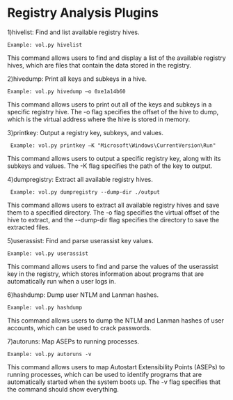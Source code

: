 # Registry Analysis Plugins

1)hivelist: Find and list available registry hives.

    Example: vol.py hivelist
  
  This command allows users to find and display a list of the available registry hives, which are files that contain the data stored in the registry.

2)hivedump: Print all keys and subkeys in a hive.
    
    Example: vol.py hivedump –o 0xe1a14b60
  
  This command allows users to print out all of the keys and subkeys in a specific registry hive. The -o flag specifies the offset of the hive to dump, which is the virtual address where the hive is stored in memory.

3)printkey: Output a registry key, subkeys, and values.
    
     Example: vol.py printkey –K "Microsoft\Windows\CurrentVersion\Run"
  
  This command allows users to output a specific registry key, along with its subkeys and values. The -K flag specifies the path of the key to output.


4)dumpregistry: Extract all available registry hives.
   
     Example: vol.py dumpregistry --dump-dir ./output
  
  This command allows users to extract all available registry hives and save them to a specified directory. The -o flag specifies the virtual offset of the hive to extract, and the --dump-dir flag specifies the directory to save the extracted files.

5)userassist: Find and parse userassist key values.
   
    Example: vol.py userassist
  
  This command allows users to find and parse the values of the userassist key in the registry, which stores information about programs that are automatically run when a user logs in.


6)hashdump: Dump user NTLM and Lanman hashes.
    
    Example: vol.py hashdump
  
  This command allows users to dump the NTLM and Lanman hashes of user accounts, which can be used to crack passwords.

7)autoruns: Map ASEPs to running processes.
    
    Example: vol.py autoruns -v
  
  This command allows users to map Autostart Extensibility Points (ASEPs) to running processes, which can be used to identify programs that are automatically started when the system boots up. The -v flag specifies that the command should show everything.
